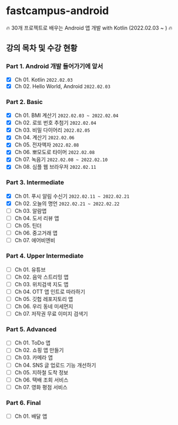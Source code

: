 # fastcampus-android
🔥 30개 프로젝트로 배우는 Android 앱 개발 with Kotlin (2022.02.03 ~ ) 🔥 


## 강의 목차 및 수강 현황

### Part 1. Android 개발 들어가기에 앞서
- [X] Ch 01. Kotlin `2022.02.03`
- [X] Ch 02. Hello World, Android `2022.02.03`

### Part 2. Basic
- [X] Ch 01. BMI 계산기 `2022.02.03 ~ 2022.02.04`
- [X] Ch 02. 로또 번호 추첨기 `2022.02.04`
- [X] Ch 03. 비밀 다이어리 `2022.02.05`
- [X] Ch 04. 계산기 `2022.02.06`
- [X] Ch 05. 전자액자 `2022.02.08`
- [X] Ch 06. 뽀모도로 타이머 `2022.02.08`
- [X] Ch 07. 녹음기 `2022.02.08 ~ 2022.02.10`
- [X] Ch 08. 심플 웹 브라우저 `2022.02.11`

### Part 3. Intermediate
- [X] Ch 01. 푸시 알림 수신기 `2022.02.11 ~ 2022.02.21`
- [X] Ch 02. 오늘의 명언 `2022.02.21 ~ 2022.02.22`
- [ ] Ch 03. 알람앱
- [ ] Ch 04. 도서 리뷰 앱
- [ ] Ch 05. 틴더
- [ ] Ch 06. 중고거래 앱
- [ ] Ch 07. 에어비엔비

### Part 4. Upper Intermediate
- [ ] Ch 01. 유튜브
- [ ] Ch 02. 음악 스트리밍 앱
- [ ] Ch 03. 위치검색 지도 앱
- [ ] Ch 04. OTT 앱 인트로 따라하기
- [ ] Ch 05. 깃헙 레포지토리 앱
- [ ] Ch 06. 우리 동네 미세먼지
- [ ] Ch 07. 저작권 무료 이미지 검색기

### Part 5. Advanced
- [ ] Ch 01. ToDo 앱
- [ ] Ch 02. 쇼핑 앱 만들기
- [ ] Ch 03. 카메라 앱
- [ ] Ch 04. SNS 글 업로드 기능 개선하기
- [ ] Ch 05. 지하철 도착 정보
- [ ] Ch 06. 택배 조회 서비스
- [ ] Ch 07. 영화 평점 서비스

### Part 6. Final
- [ ] Ch 01. 배달 앱
